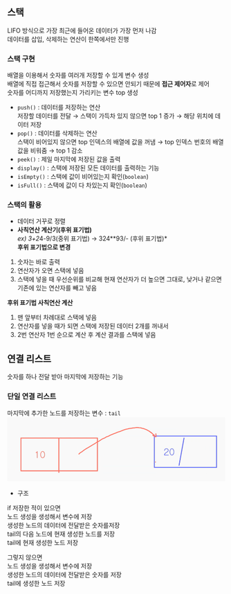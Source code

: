 ## 스택
LIFO 방식으로 가장 최근에 들어온 데이터가 가장 먼저 나감  
데이터를 삽입, 삭제하는 연산이 한쪽에서만 진행  

### 스택 구현
배열을 이용해서 숫자를 여러개 저장할 수 있게 변수 생성  
배열에 직접 접근해서 숫자를 저장할 수 있으면 안되기 때문에 **접근 제어자**로 제어  
숫자를 어디까지 저장했는지 가리키는 변수 top 생성  
- `push()` : 데이터를 저장하는 연산  
저장할 데이터를 전달 → 스택이 가득차 있지 않으면 top 1 증가 → 해당 위치에 데이터 저장  
- `pop()` : 데이터를 삭제하는 연산  
스택이 비어있지 않으면 top 인덱스의  배열에 값을 꺼냄 → top 인덱스 번호의 배열 값을 비워줌 →  top 1 감소  
- `peek()` : 제일 마지막에 저장된 값을 출력  
- `display()` : 스택에 저장된 모든 데이터를 출력하는 기능  
- `isEmpty()` : 스택에 값이 비어있는지 확인(`boolean`)  
- `isFull()` : 스택에 값이 다 차있는지 확인(`boolean`)

### 스택의 활용
- 데이터 거꾸로 정렬  
- **사칙연산 계산기(후위 표기법)**  
*ex) 3+2*4-9/3(중위 표기법) →  324**93/- (후위 표기법)*  
**후위 표기법으로 변경**  
1. 숫자는 바로 출력
2. 연산자가 오면 스택에 넣음
3. 스택에 넣을 때 우선순위를 비교해 현재 연산자가 더 높으면 그대로, 낮거나 같으면 기존에 있는 연산자를 빼고 넣음  
  
**후위 표기법 사칙연산 계산**  
1. 맨 앞부터 차례대로 스택에 넣음
2. 연산자를 넣을 때가 되면 스택에 저장된 데이터 2개를 꺼내서
3. 2번 연산자 1번 순으로 계산 후 계산 결과를 스택에 넣음

## 연결 리스트
숫자를 하나 전달 받아 마지막에 저장하는 기능

### 단일 연결 리스트
마지막에 추가한 노드를 저장하는 변수 : `tail`  
![Untitled](./240607.png)  
- 구조  

if 저장한 적이 있으면  
노드 생성을 생성해서 변수에 저장  
생성한 노드의 데이터에 전달받은 숫자를저장  
tail의 다음 노드에 현재 생성한 노드를 저장  
tail에 현재 생성한 노드 저장  
  
그렇지 않으면  
노드 생성을 생성해서 변수에 저장  
생성한 노드의 데이터에 전달받은 숫자를 저장  
tail에 생성한 노드 저장  